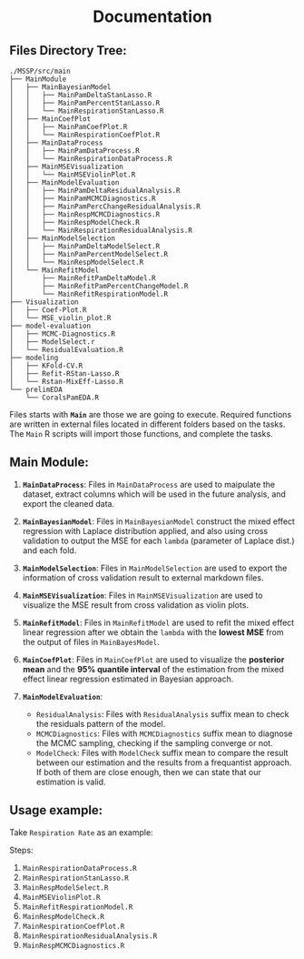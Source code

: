 <h1 style="text-align: center;"> Documentation </h1>


## Files Directory Tree:
```
./MSSP/src/main
├── MainModule
│   ├── MainBayesianModel
│   │   ├── MainPamDeltaStanLasso.R
│   │   ├── MainPamPercentStanLasso.R
│   │   └── MainRespirationStanLasso.R
│   ├── MainCoefPlot
│   │   ├── MainPamCoefPlot.R
│   │   └── MainRespirationCoefPlot.R
│   ├── MainDataProcess
│   │   ├── MainPamDataProcess.R
│   │   └── MainRespirationDataProcess.R
│   ├── MainMSEVisualization
│   │   └── MainMSEViolinPlot.R
│   ├── MainModelEvaluation
│   │   ├── MainPamDeltaResidualAnalysis.R
│   │   ├── MainPamMCMCDiagnostics.R
│   │   ├── MainPamPercChangeResidualAnalysis.R
│   │   ├── MainRespMCMCDiagnostics.R
│   │   ├── MainRespModelCheck.R
│   │   └── MainRespirationResidualAnalysis.R
│   ├── MainModelSelection
│   │   ├── MainPamDeltaModelSelect.R
│   │   ├── MainPamPercentModelSelect.R
│   │   └── MainRespModelSelect.R
│   └── MainRefitModel
│       ├── MainRefitPamDeltaModel.R
│       ├── MainRefitPamPercentChangeModel.R
│       └── MainRefitRespirationModel.R
├── Visualization
│   ├── Coef-Plot.R
│   └── MSE_violin_plot.R
├── model-evaluation
│   ├── MCMC-Diagnostics.R
│   ├── ModelSelect.r
│   └── ResidualEvaluation.R
├── modeling
│   ├── KFold-CV.R
│   ├── Refit-RStan-Lasso.R
│   └── Rstan-MixEff-Lasso.R
└── prelimEDA
    └── CoralsPamEDA.R
```

Files starts with **`Main`** are those we are going to execute. Required functions are written in external files located in different folders based on the tasks. The `Main` R scripts will import those functions, and complete the tasks.

## Main Module:

1. **`MainDataProcess`**: Files in `MainDataProcess` are used to maipulate the dataset, extract columns which will be used in the future analysis, and export the cleaned data.

2. **`MainBayesianModel`**: Files in `MainBayesianModel` construct the mixed effect regression with Laplace distribution applied, and also using cross validation to output the MSE for each `lambda` (parameter of Laplace dist.) and each fold.

3. **`MainModelSelection`**: Files in `MainModelSelection` are used to export the information of cross validation result to external markdown files.

4. **`MainMSEVisualization`**: Files in `MainMSEVisualization` are used to visualize the MSE result from cross validation as violin plots. 

5. **`MainRefitModel`**: Files in `MainRefitModel` are used to refit the mixed effect linear regression after we obtain the `lambda` with the **lowest MSE** from the output of files in `MainBayesModel`. 

6. **`MainCoefPlot`**: Files in `MainCoefPlot` are used to visualize the **posterior mean** and the **95% quantile interval** of the estimation from the mixed effect linear regression estimated in Bayesian approach.

7. **`MainModelEvaluation`**: 
   
   -  `ResidualAnalysis`: Files with `ResidualAnalysis` suffix mean to check the residuals pattern of the model.
   -  `MCMCDiagnostics`: Files with `MCMCDiagnostics` suffix mean to diagnose the MCMC sampling, checking if the sampling converge or not.
   -  `ModelCheck`: Files with `ModelCheck` suffix mean to compare the result between our estimation and the results from a frequantist approach. If both of them are close enough, then we can state that our estimation is valid.


## Usage example:

Take `Respiration Rate` as an example:

Steps:

1. `MainRespirationDataProcess.R`
2. `MainRespirationStanLasso.R`
3. `MainRespModelSelect.R`
4. `MainMSEViolinPlot.R`
5. `MainRefitRespirationModel.R`
6. `MainRespModelCheck.R`
7. `MainRespirationCoefPlot.R`
8. `MainRespirationResidualAnalysis.R`
9. `MainRespMCMCDiagnostics.R`